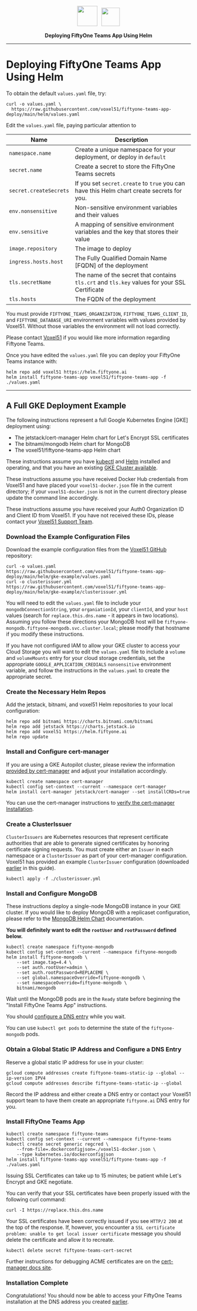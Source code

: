 <div align="center">
<p align="center">

<img src="https://user-images.githubusercontent.com/25985824/106288517-2422e000-6216-11eb-871d-26ad2e7b1e59.png" height="55px"> &nbsp;
<img src="https://user-images.githubusercontent.com/25985824/106288518-24bb7680-6216-11eb-8f10-60052c519586.png" height="50px">

**Deploying FiftyOne Teams App Using Helm**
</p>
</div>

---

# Deploying FiftyOne Teams App Using Helm

To obtain the default `values.yaml` file, try:

```
curl -o values.yaml \
  https://raw.githubusercontent.com/voxel51/fiftyone-teams-app-deploy/main/helm/values.yaml
```

Edit the `values.yaml` file, paying particular attention to

| Name                   | Description                                                                                  |
|------------------------|----------------------------------------------------------------------------------------------|
| `namespace.name`       | Create a unique namespace for your deployment, or deploy in `default`                        |
| `secret.name`          | Create a secret to store the FiftyOne Teams secrets                                          |
| `secret.createSecrets` | If you set `secret.create` to `true` you can have this Helm chart create secrets for you.    |
| `env.nonsensitive`     | Non-sensitive environment variables and their values                                         |
| `env.sensitive`        | A mapping of sensitive environment variables and the key that stores their value             |
| `image.repository`     | The image to deploy                                                                          |
| `ingress.hosts.host`   | The Fully Qualified Domain Name [FQDN] of the deployment                                     |
| `tls.secretName`       | The name of the secret that contains `tls.crt` and `tls.key` values for your SSL Certificate |
| `tls.hosts`            | The FQDN of the deployment                                                                   |

You must provide `FIFTYONE_TEAMS_ORGANIZATION`, `FIFTYONE_TEAMS_CLIENT_ID`, and `FIFTYONE_DATABASE_URI` environment variables with values provided by Voxel51.  Without those variables the environment will not load correctly.

Please contact [Voxel51](https://voxel51.com/#teams-form) if you would like more information regarding Fiftyone Teams.

Once you have edited the `values.yaml` file you can deploy your FiftyOne Teams instance with:
```
helm repo add voxel51 https://helm.fiftyone.ai
helm install fiftyone-teams-app voxel51/fiftyone-teams-app -f ./values.yaml
```

---

## A Full GKE Deployment Example

The following instructions represent a full Google Kubernetes Engine [GKE] deployment using:
- The jetstack/cert-manager Helm chart for Let's Encrypt SSL certificates
- The bitnami/mongodb Helm chart for MongoDB
- The voxel51/fiftyone-teams-app Helm chart

These instructions assume you have [kubectl](https://kubernetes.io/docs/tasks/tools/) and [Helm](https://helm.sh/docs/intro/install/) installed and operating, and that you have an existing [GKE Cluster available](https://cloud.google.com/kubernetes-engine/docs/concepts/kubernetes-engine-overview).

These instructions assume you have received Docker Hub credentials from Voxel51 and have placed your `voxel51-docker.json` file in the current directory; if your `voxel51-docker.json` is not in the current directory please update the command line accordingly.

These instructions assume you have received your Auth0 Organization ID and Client ID from Voxel51.  If you have not received these IDs, please contact your [Voxel51 Support Team](mailto:support@voxel51.com).

### Download the Example Configuration Files

Download the example configuration files from the [Voxel51 GitHub](https://github.com/voxel51/fiftyone-teams-app-deploy) repository:

```
curl -o values.yaml https://raw.githubusercontent.com/voxel51/fiftyone-teams-app-deploy/main/helm/gke-example/values.yaml
curl -o clusterissuer.yml https://raw.githubusercontent.com/voxel51/fiftyone-teams-app-deploy/main/helm/gke-example/clusterissuer.yml
```

You will need to edit the `values.yaml` file to include your `mongodbConnectionString`, your `organiationId`, your `clientId`, and your `host` values (search for `replace.this.dns.name` - it appears in two locations).  Assuming you follow these directions your MongoDB host will be `fiftyone-mongodb.fiftyone-mongodb.svc.cluster.local`; please modify that hostname if you modify these instructions.

If you have not configured IAM to allow your GKE cluster to access your Cloud Storage you will want to edit the `values.yaml` file to include a `volume` and `volumeMounts` entry for your cloud storage credentials, set the appropriate `GOOGLE_APPLICATION_CREDIALS` `nonsensitive` environment variable, and follow the instructions in the `values.yaml` to create the appropriate secret.

### Create the Necessary Helm Repos

Add the jetstack, bitnami, and voxel51 Helm repositories to your local configuration:
```
helm repo add bitnami https://charts.bitnami.com/bitnami
helm repo add jetstack https://charts.jetstack.io
helm repo add voxel51 https://helm.fiftyone.ai
helm repo update
```

### Install and Configure cert-manager

If you are using a GKE Autopilot cluster, please review the information [provided by cert-manager](https://github.com/cert-manager/cert-manager/issues/3717#issuecomment-919299192) and adjust your installation accordingly.

```
kubectl create namespace cert-manager
kubectl config set-context --current --namespace cert-manager
helm install cert-manager jetstack/cert-manager --set installCRDs=true
```

You can use the cert-manager instructions to [verify the cert-manager Installation](https://cert-manager.io/v1.4-docs/installation/verify/).

### Create a ClusterIssuer
`ClusterIssuers` are Kubernetes resources that represent certificate authorities that are able to generate signed certificates by honoring certificate signing requests.  You must create either an `Issuer` in each namespace or a `ClusterIssuer` as part of your cert-manager configuration.  Voxel51 has provided an example `ClusterIssuer` configuration (downloaded [earlier](#download-the-example-configuration-files) in this guide).

```
kubectl apply -f ./clusterissuer.yml
```

### Install and Configure MongoDB

These instructions deploy a single-node MongoDB instance in your GKE cluster.  If you would like to deploy MongoDB with a replicaset configuration, please refer to the [MongoDB Helm Chart](https://github.com/bitnami/charts/tree/master/bitnami/mongodb) documentation.

**You will definitely want to edit the `rootUser` and `rootPassword` defined below.**

```
kubectl create namespace fiftyone-mongodb
kubectl config set-context --current --namespace fiftyone-mongodb
helm install fiftyone-mongodb \
    --set image.tag=4.4 \
    --set auth.rootUser=admin \
    --set auth.rootPassword=REPLACEME \
    --set global.namespaceOverride=fiftyone-mongodb \
    --set namespaceOverride=fiftyone-mongodb \
    bitnami/mongodb
```

Wait until the MongoDB pods are in the `Ready` state before beginning the "Install FiftyOne Teams App" instructions.

You should [configure a DNS entry](#obtain-a-global-static-ip-address-and-configure-a-dns-entry) while you wait.

You can use `kubectl get pods` to determine the state of the `fiftyone-mongodb` pods.

### Obtain a Global Static IP Address and Configure a DNS Entry

Reserve a global static IP address for use in your cluster:

```
gcloud compute addresses create fiftyone-teams-static-ip --global --ip-version IPV4
gcloud compute addresses describe fiftyone-teams-static-ip --global
```

Record the IP address and either create a DNS entry or contact your Voxel51 support team to have them create an appropriate `fiftyone.ai` DNS entry for you.

### Install FiftyOne Teams App

```
kubectl create namespace fiftyone-teams
kubectl config set-context --current --namespace fiftyone-teams
kubectl create secret generic regcred \
    --from-file=.dockerconfigjson=./voxel51-docker.json \
    --type kubernetes.io/dockerconfigjson
helm install fiftyone-teams-app voxel51/fiftyone-teams-app -f ./values.yaml
```

Issuing SSL Certificates can take up to 15 minutes; be patient while Let's Encrypt and GKE negotiate.

You can verify that your SSL certificates have been properly issued with the following curl command:

`curl -I https://replace.this.dns.name`

Your SSL certificates have been correctly issued if you see `HTTP/2 200` at the top of the response.  If, however, you encounter a `SSL certificate problem: unable to get local issuer certificate` message you should delete the certificate and allow it to recreate.

`kubectl delete secret fiftyone-teams-cert-secret`

Further instructions for debugging ACME certificates are on the [cert-manager docs site](https://cert-manager.io/docs/faq/acme/).

### Installation Complete

Congratulations! You should now be able to access your FiftyOne Teams installation at the DNS address you created [earlier](#obtain-a-global-static-ip-address-and-configure-a-dns-entry).
